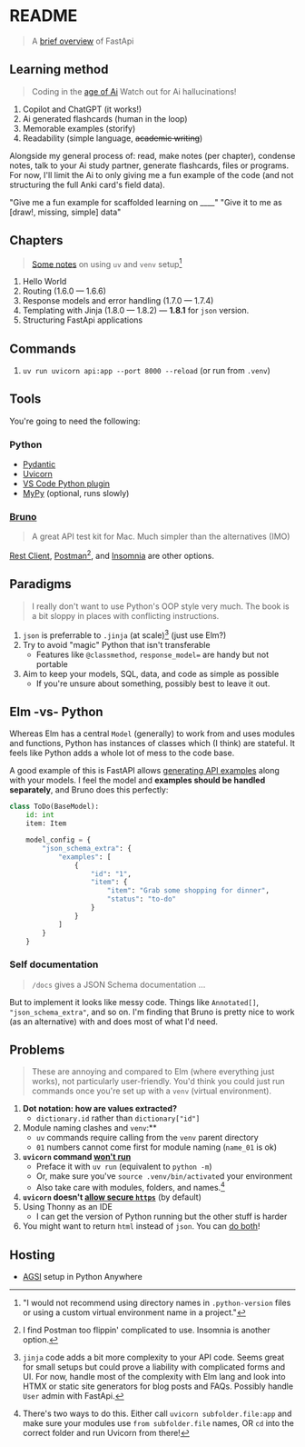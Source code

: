 # README

> A [brief overview](https://lyz-code.github.io/blue-book/fastapi/) of FastApi


## Learning method

> Coding in the [age of Ai](https://github.com/badlydrawnrob/anki/issues/92)
> Watch out for Ai hallucinations!

1. Copilot and ChatGPT (it works!)
2. Ai generated flashcards (human in the loop)
3. Memorable examples (storify)
4. Readability (simple language, <s>academic writing</s>)

Alongside my general process of: read, make notes (per chapter), condense notes, talk to your Ai study partner, generate flashcards, files or programs. For now, I'll limit the Ai to only giving me a fun example of the code (and not structuring the full Anki card's field data).

"Give me a fun example for scaffolded learning on ____"
"Give it to me as [draw!, missing, simple] data"


## Chapters

> [Some notes](https://github.com/astral-sh/uv/issues/10543#issuecomment-2587276856) on using `uv` and `venv` setup[^1]

1. Hello World
2. Routing (1.6.0 — 1.6.6)
3. Response models and error handling (1.7.0 — 1.7.4)
4. Templating with Jinja (1.8.0 — 1.8.2)
    — **1.8.1** for `json` version.
5. Structuring FastApi applications


## Commands

1. `uv run uvicorn api:app --port 8000 --reload` (or run from `.venv`)


## Tools

You're going to need the following:

### Python

- [Pydantic](https://pydantic.dev/)
- [Uvicorn](https://www.uvicorn.org/)
- [VS Code Python plugin](https://marketplace.visualstudio.com/items?itemName=ms-python.python)
- [MyPy](https://mypy-lang.org/) (optional, runs slowly)

### [Bruno](https://www.usebruno.com/)

> A great API test kit for Mac.
> Much simpler than the alternatives (IMO)

[Rest Client](https://marketplace.visualstudio.com/items?itemName=humao.rest-client), [Postman](https://www.postman.com/)[^3], and [Insomnia](https://insomnia.rest/) are other options.


## Paradigms

> I really don't want to use Python's OOP style very much.
> The book is a bit sloppy in places with conflicting instructions.

1. `json` is preferrable to `.jinja` (at scale)[^4] (just use Elm?)
2. Try to avoid "magic" Python that isn't transferable
    - Features like `@classmethod`, `response_model=` are handy but not portable
3. Aim to keep your models, SQL, data, and code as simple as possible
    - If you're unsure about something, possibly best to leave it out.


## Elm -vs- Python

Whereas Elm has a central `Model` (generally) to work from and uses modules and functions, Python has instances of classes which (I think) are stateful. It feels like Python adds a whole lot of mess to the code base.

A good example of this is FastAPI allows [generating API examples](https://tinyurl.com/fastapi-json-schema-extra) along with your models. I feel the model and **examples should be handled separately**, and Bruno does this perfectly:

```python
class ToDo(BaseModel):
    id: int
    item: Item

    model_config = {
        "json_schema_extra": {
            "examples": [
                {
                    "id": "1",
                    "item": {
                        "item": "Grab some shopping for dinner",
                        "status": "to-do"
                    }
                }
            ]
        }
    }
```

### Self documentation

> `/docs` gives a JSON Schema documentation ...

But to implement it looks like messy code. Things like `Annotated[]`, `"json_schema_extra"`, and so on. I'm finding that Bruno is pretty nice to work (as an alternative) with and does most of what I'd need.


## Problems

> These are annoying and compared to Elm (where everything just works), not particularly user-friendly. You'd think you could just run commands once you're set up with a `venv` (virtual environment).

1. **Dot notation: how are values extracted?**
    - `dictionary.id` rather than `dictionary["id"]`
2. Module naming clashes and `venv`:**
    - `uv` commands require calling from the `venv` parent directory
    - `01` numbers cannot come first for module naming (`name_01` is ok)
3. **`uvicorn` command [won't run](https://stackoverflow.com/a/69322150)**
    - Preface it with `uv run` (equivalent to `python -m`)
    - Or, make sure you've `source .venv/bin/activate`d your environment
    - Also take care with modules, folders, and names.[^2]
4. **`uvicorn` doesn't [allow secure `https`](https://www.uvicorn.org/deployment/#running-with-https)** (by default)
5. Using Thonny as an IDE
    - I can get the version of Python running but the other stuff is harder
6. You might want to return `html` instead of `json`. You can [do both](https://tinyurl.com/fastapi-return-html-or-json)!


## Hosting

- [AGSI](https://help.pythonanywhere.com/pages/ASGICommandLine) setup in Python Anywhere


[^1]: "I would not recommend using directory names in `.python-version` files or using a custom virtual environment name in a project."

[^2]: There's two ways to do this. Either call `uvicorn subfolder.file:app` and make sure your modules use `from subfolder.file` names, OR `cd` into the correct folder and run Uvicorn from there!

[^3]: I find Postman too flippin' complicated to use. Insomnia is another option.

[^4]: `jinja` code adds a bit more complexity to your API code. Seems great for small setups but could prove a liability with complicated forms and UI. For now, handle most of the complexity with Elm lang and look into HTMX or static site generators for blog posts and FAQs. Possibly handle `User` admin with FastApi.

